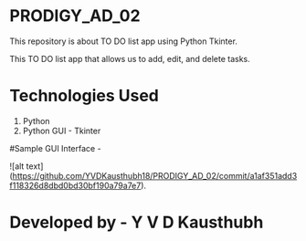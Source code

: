 # PRODIGY_AD_02

This repository is about TO DO list app using Python Tkinter.

This TO DO list app that allows us to add, edit, and delete tasks.

# Technologies Used

1. Python
2. Python GUI - Tkinter

#Sample GUI Interface -

![alt text] (https://github.com/YVDKausthubh18/PRODIGY_AD_02/commit/a1af351add3f118326d8dbd0bd30bf190a79a7e7).

# Developed by - Y V D Kausthubh
